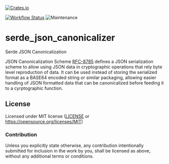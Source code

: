 [![Crates.io](https://img.shields.io/crates/v/serde_json_canonicalizer.svg)](https://crates.io/crates/serde_json_canonicalizer)

[![Workflow Status](https://github.com/evik42/serde-json-canonicalizer/workflows/nightly/badge.svg)](https://github.com/evik42/serde-json-canonicalizer/actions?query=workflow%3A%22nightly%22)
![Maintenance](https://img.shields.io/badge/maintenance-activly--developed-brightgreen.svg)

# serde_json_canonicalizer

Serde JSON Canonicalization

JSON Canonicalization Scheme [RFC-8785](https://datatracker.ietf.org/doc/html/rfc8785)
defines a JSON serialization scheme to allow using JSON data in
cryptographic operations that rely byte level reproduction of data. It can
be used instead of storing the serialized format as a BASE64 encoded string
or similar packaging, allowing easier handling of JSON formatted data that
can be canonicalized before feeding it to a cyrptographic function.


## License

Licensed under MIT license ([LICENSE](LICENSE) or https://opensource.org/licenses/MIT)

### Contribution

Unless you explicitly state otherwise, any contribution intentionally
submitted for inclusion in the work by you, shall be licensed as above,
without any additional terms or conditions.
